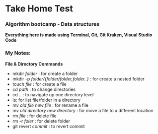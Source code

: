 # Take Home Test
### Algorithm bootcamp - Data structures

**Everything here is made using Terminal, Git, Git Kraken, Visual Studio Code**

### My Notes:
**File & Directory Commands**
* mkdir *folder* : for create a folder
* mkdir -p *folder/{folder/folder,folder..}* : for create a nested folder
* touch *file* : for create a file
* cd *path* : to change directories
* cd .. : to navigate up one directory level
* ls: for list file/folder in a directory
* mv *old file* *new file* : for rename a file
* mv *old directory* *new directory* : for move a file to a different location
* rm *file* : for delete file
* rm -r *foler* : for delete folder
* git revert *commit* : to revert commit
